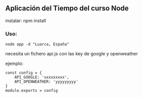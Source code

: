 ## Aplicación del Tiempo del curso Node

instalar: npm install


### Uso:
```
node app -d "Luarca, España"
```


necesita un fichero api.js con las key de google y openweather

ejemplo:

```
const config = {
    API_GOOGLE: 'xxxxxxxxx',
    API_OPENWEATHER: 'yyyyyyyyy'
}
module.exports = config
```
